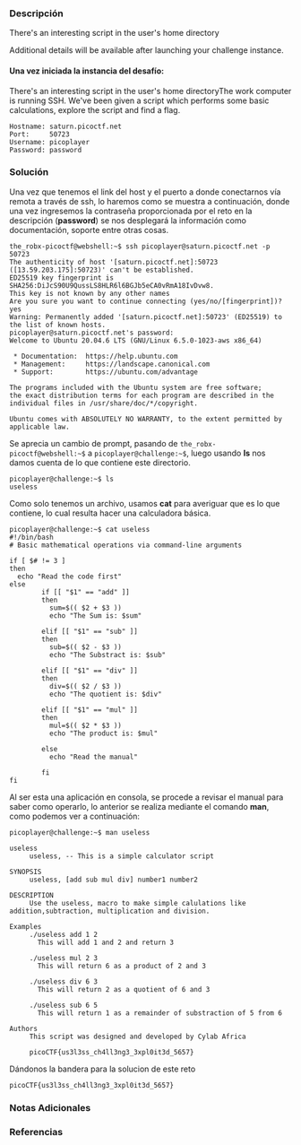 ### Descripción
There's an interesting script in the user's home directory

Additional details will be available after launching your challenge instance.
#### Una vez iniciada la instancia del desafío:
There's an interesting script in the user's home directoryThe work computer is running SSH. We've been given a script which performs some basic calculations, explore the script and find a flag.

```
Hostname: saturn.picoctf.net
Port:     50723
Username: picoplayer
Password: password
```
### Solución
Una vez que tenemos el link del host y el puerto a donde conectarnos vía remota a través de ssh, lo haremos como se muestra a continuación, donde una vez ingresemos la contraseña proporcionada por el reto en la descripción (**password**) se nos desplegará la información como documentación, soporte entre otras cosas.

```shell
the_robx-picoctf@webshell:~$ ssh picoplayer@saturn.picoctf.net -p 50723
The authenticity of host '[saturn.picoctf.net]:50723 ([13.59.203.175]:50723)' can't be established.
ED25519 key fingerprint is SHA256:DiJcS90U9QussLS8HLR6l6BGJb5eCA0vRmA18IvDvw8.
This key is not known by any other names
Are you sure you want to continue connecting (yes/no/[fingerprint])? yes
Warning: Permanently added '[saturn.picoctf.net]:50723' (ED25519) to the list of known hosts.
picoplayer@saturn.picoctf.net's password: 
Welcome to Ubuntu 20.04.6 LTS (GNU/Linux 6.5.0-1023-aws x86_64)

 * Documentation:  https://help.ubuntu.com
 * Management:     https://landscape.canonical.com
 * Support:        https://ubuntu.com/advantage

The programs included with the Ubuntu system are free software;
the exact distribution terms for each program are described in the
individual files in /usr/share/doc/*/copyright.

Ubuntu comes with ABSOLUTELY NO WARRANTY, to the extent permitted by
applicable law.
```

Se aprecia un cambio de prompt, pasando de `the_robx-picoctf@webshell:~$` a `picoplayer@challenge:~$`, luego usando **ls** nos damos cuenta de lo que contiene este directorio.

```shell
picoplayer@challenge:~$ ls
useless
```

Como solo tenemos un archivo, usamos **cat** para averiguar que es lo que contiene, lo cual resulta hacer una calculadora básica.

```shell
picoplayer@challenge:~$ cat useless
#!/bin/bash
# Basic mathematical operations via command-line arguments

if [ $# != 3 ]
then
  echo "Read the code first"
else
        if [[ "$1" == "add" ]]
        then 
          sum=$(( $2 + $3 ))
          echo "The Sum is: $sum"  

        elif [[ "$1" == "sub" ]]
        then 
          sub=$(( $2 - $3 ))
          echo "The Substract is: $sub" 

        elif [[ "$1" == "div" ]]
        then 
          div=$(( $2 / $3 ))
          echo "The quotient is: $div" 

        elif [[ "$1" == "mul" ]]
        then
          mul=$(( $2 * $3 ))
          echo "The product is: $mul" 

        else
          echo "Read the manual"
         
        fi
fi
```

Al ser esta una aplicación en consola, se procede a revisar el manual para saber como operarlo, lo anterior se realiza mediante el comando **man**, como podemos ver a continuación:

```shell
picoplayer@challenge:~$ man useless

useless
     useless, -- This is a simple calculator script

SYNOPSIS
     useless, [add sub mul div] number1 number2

DESCRIPTION
     Use the useless, macro to make simple calulations like addition,subtraction, multiplication and division.

Examples
     ./useless add 1 2
       This will add 1 and 2 and return 3

     ./useless mul 2 3
       This will return 6 as a product of 2 and 3

     ./useless div 6 3
       This will return 2 as a quotient of 6 and 3

     ./useless sub 6 5
       This will return 1 as a remainder of substraction of 5 from 6

Authors
     This script was designed and developed by Cylab Africa

     picoCTF{us3l3ss_ch4ll3ng3_3xpl0it3d_5657}
```

Dándonos la bandera para la solucion de este reto

```
picoCTF{us3l3ss_ch4ll3ng3_3xpl0it3d_5657}
```
### Notas Adicionales

### Referencias